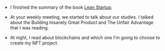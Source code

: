 - I finished the summary of the book [Lean Startup](/lean-startup).

- At your weekly meeting, we started to talk about our studies. I talked about the Building Insanely Great Product and The Unfair Advantage that I was reading.

- At night, I read about blockchains and which one I'm going to choose to create my NFT project.
